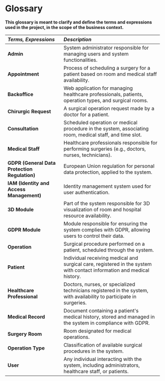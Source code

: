 # Glossary

**This glossary is meant to clarify and define the terms and expressions used in the project, in the scope of the business context.**

| **_Terms, Expressions_**       | **_Description_**                                                                                                      |
|:-------------------------------|:-----------------------------------------------------------------------------------------------------------------------|
| **Admin**                      | System administrator responsible for managing users and system functionalities.                                        |
| **Appointment**                | Process of scheduling a surgery for a patient based on room and medical staff availability.                            |
| **Backoffice**                 | Web application for managing healthcare professionals, patients, operation types, and surgical rooms.                  |
| **Chirurgic Request**          | A surgical operation request made by a doctor for a patient.                                                           |
| **Consultation**               | Scheduled operation or medical procedure in the system, associating room, medical staff, and time slot.                |
| **Medical Staff**              | Healthcare professionals responsible for performing surgeries (e.g., doctors, nurses, technicians).                    |
| **GDPR (General Data Protection Regulation)** | European Union regulation for personal data protection, applied to the system.                                         |
| **IAM (Identity and Access Management)** | Identity management system used for user authentication.                                                               |
| **3D Module**                  | Part of the system responsible for 3D visualization of room and hospital resource availability.                        |
| **GDPR Module**                | Module responsible for ensuring the system complies with GDPR, allowing users to control their data.                   |
| **Operation**                  | Surgical procedure performed on a patient, scheduled through the system.                                               |
| **Patient**                    | Individual receiving medical and surgical care, registered in the system with contact information and medical history. |
| **Healthcare Professional**    | Doctors, nurses, or specialized technicians registered in the system, with availability to participate in surgeries.   |
| **Medical Record**             | Document containing a patient's medical history, stored and managed in the system in compliance with GDPR.             |
| **Surgery Room**               | Room designated for medical operations.                                                                                |
| **Operation Type**             | Classification of available surgical procedures in the system.                                                         |
| **User**                       | Any individual interacting with the system, including administrators, healthcare staff, or patients.                   |
